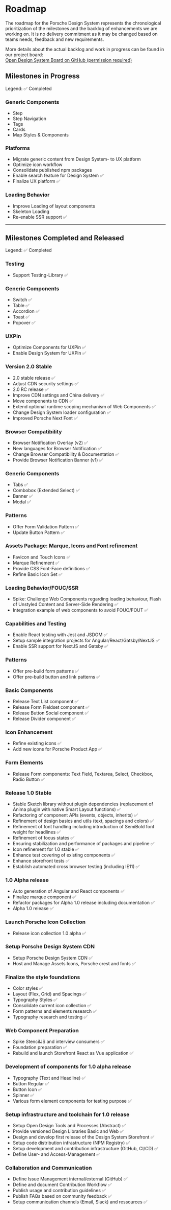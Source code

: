 # Roadmap

The roadmap for the Porsche Design System represents the chronological prioritization of the milestones and the backlog
of enhancements we are working on. It is no delivery commitment as it may be changed based on teams needs, feedback and
new requirements.

More details about the actual backlog and work in progress can be found in our project board:  
[Open Design System Board on GitHub (permission required)](https://github.com/porscheui/porsche-design-system/projects)

<TableOfContents></TableOfContents>

## Milestones in Progress

Legend: ✅ Completed

### Generic Components

- Step
- Step Navigation
- Tags
- Cards
- Map Styles & Components

### Platforms

- Migrate generic content from Design System- to UX platform
- Optimize icon workflow
- Consolidate published npm packages
- Enable search feature for Design System ✅
- Finalize UX platform ✅

### Loading Behavior

- Improve Loading of layout components
- Skeleton Loading
- Re-enable SSR support ✅

---

## Milestones Completed and Released

Legend: ✅ Completed

### Testing

- Support Testing-Library ✅

### Generic Components

- Switch ✅
- Table ✅
- Accordion ✅
- Toast ✅
- Popover ✅

### UXPin

- Optimize Components for UXPin ✅
- Enable Design System for UXPin ✅

### Version 2.0 Stable

- 2.0 stable release ✅
- Adjust CDN security settings ✅
- 2.0 RC release ✅
- Improve CDN settings and China delivery ✅
- Move components to CDN ✅
- Extend optional runtime scoping mechanism of Web Components ✅
- Change Design System loader configuration ✅
- Improved Porsche Next Font ✅

### Browser Compatibility

- Browser Notification Overlay (v2) ✅
- New languages for Browser Notification ✅
- Change Browser Compatibility & Documentation ✅
- Provide Browser Notification Banner (v1) ✅

### Generic Components

- Tabs ✅
- Combobox (Extended Select) ✅
- Banner ✅
- Modal ✅

### Patterns

- Offer Form Validation Pattern ✅
- Update Button Pattern ✅

### Assets Package: Marque, Icons and Font refinement

- Favicon and Touch Icons ✅
- Marque Refinement ✅
- Provide CSS Font-Face definitions ✅
- Refine Basic Icon Set ✅

### Loading Behavior/FOUC/SSR

- Spike: Challenge Web Components regarding loading behaviour, Flash of Unstyled Content and Server-Side Rendering ✅
- Integration example of web components to avoid FOUC/FOUT ✅

### Capabilities and Testing

- Enable React testing with Jest and JSDOM ✅
- Setup sample integration projects for Angular/React/Gatsby/NextJS ✅
- Enable SSR support for NextJS and Gatsby ✅

### Patterns

- Offer pre-build form patterns ✅
- Offer pre-build button and link patterns ✅

### Basic Components

- Release Text List component ✅
- Release Form Fieldset component ✅
- Release Button Social component ✅
- Release Divider component ✅

### Icon Enhancement

- Refine existing icons ✅
- Add new icons for Porsche Product App ✅

### Form Elements

- Release Form components: Text Field, Textarea, Select, Checkbox, Radio Button ✅

### Release 1.0 Stable

- Stable Sketch library without plugin dependencies (replacement of Anima plugin with native Smart Layout functions) ✅
- Refactoring of component APIs (events, objects, inherits) ✅
- Refinement of design basics and utils (text, spacings and colors) ✅
- Refinement of font handling including introduction of SemiBold font weight for headlines ✅
- Refinement of focus states ✅
- Ensuring stabilization and performance of packages and pipeline ✅
- Icon refinement for 1.0 stable ✅
- Enhance test covering of existing components ✅
- Enhance storefront tests ✅
- Establish automated cross browser testing (including IE11) ✅

### 1.0 Alpha release

- Auto generation of Angular and React components ✅
- Finalize marque component ✅
- Refactor packages for Alpha 1.0 release including documentation ✅
- Alpha 1.0 release ✅

### Launch Porsche Icon Collection

- Release icon collection 1.0 alpha ✅

### Setup Porsche Design System CDN

- Setup Porsche Design System CDN ✅
- Host and Manage Assets Icons, Porsche crest and fonts ✅

### Finalize the style foundations

- Color styles ✅
- Layout (Flex, Grid) and Spacings ✅
- Typography Styles ✅
- Consolidate current icon collection ✅
- Form patterns and elements research ✅
- Typography research and testing ✅

### Web Component Preparation

- Spike StencilJS and interview consumers ✅
- Foundation preparation ✅
- Rebuild and launch Storefront React as Vue application ✅

### Development of components for 1.0 alpha release

- Typography (Text and Headline) ✅
- Button Regular ✅
- Button Icon ✅
- Spinner ✅
- Various form element components for testing purpose ✅

### Setup infrastructure and toolchain for 1.0 release

- Setup Open Design Tools and Processes (Abstract) ✅
- Provide versioned Design Libraries Basic and Web ✅
- Design and develop first release of the Design System Storefront ✅
- Setup code distribution infrastructure (NPM Registry) ✅
- Setup development and contribution infrastructure (GitHub, CI/CD) ✅
- Define User- and Access-Management ✅

### Collaboration and Communication

- Define Issue Management internal/external (GitHub) ✅
- Define and document Contribution Workflow ✅
- Publish usage and contribution guidelines ✅
- Publish FAQs based on community feedback ✅
- Setup communication channels (Email, Slack) and ressources ✅
